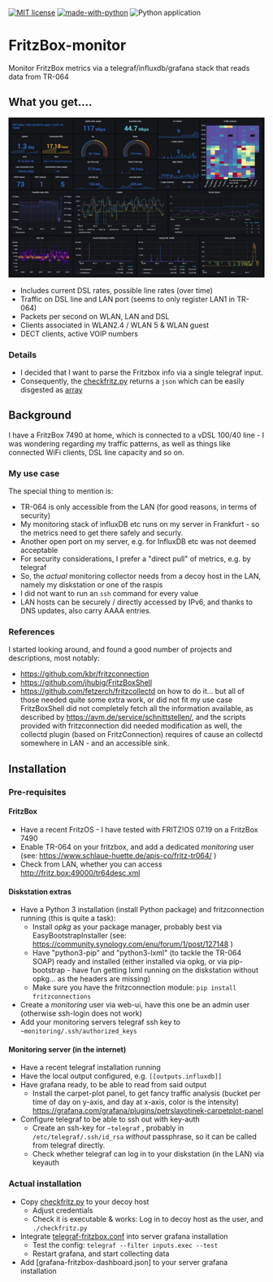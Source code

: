 [![MIT license](https://img.shields.io/github/license/blackw1ng/FritzBox-monitor)](https://opensource.org/licenses/MIT)
[![made-with-python](https://img.shields.io/badge/Python-3.7%2C%203.8-green)](https://www.python.org)
![Python application](https://github.com/blackw1ng/FritzBox-monitor/workflows/Python%20application/badge.svg)

# FritzBox-monitor
Monitor FritzBox metrics via a telegraf/influxdb/grafana stack that reads data from TR-064

## What you get....
![Grafana dashboard](grafana-fritzbox-dashboard.jpg?raw=true)
* Includes current DSL rates, possible line rates (over time)
* Traffic on DSL line and LAN port (seems to only register LAN1 in TR-064)
* Packets per second on WLAN, LAN and DSL
* Clients associated in WLAN2.4 / WLAN 5 & WLAN guest
* DECT clients, active VOIP numbers

### Details
* I decided that I want to parse the Fritzbox info via a single telegraf input.
* Consequently, the [checkfritz.py](checkfritz.py) returns a `json` which can be easily disgested as [array](https://docs.influxdata.com/telegraf/v1.14/data_formats/input/json/)

## Background
I have a FritzBox 7490 at home, which is connected to a vDSL 100/40 line - I was wondering regarding my traffic patterns, as well as things like connected WiFi clients, DSL line capacity and so on.

### My use case
The special thing to mention is:
* TR-064 is only accessible from the LAN (for good reasons, in terms of security)
* My monitoring stack of influxDB etc runs on my server in Frankfurt - so the metrics need to get there safely and securly.
* Another open port on my server, e.g. for InfluxDB etc was not deemed acceptable
* For security considerations, I prefer a "direct pull" of metrics, e.g. by telegraf
* So, the _actual_ monitoring collector needs from a decoy host in the LAN, namely my diskstation or one of the raspis
* I did not want to run an `ssh` command for every value
* LAN hosts can be securely / directly accessed by IPv6, and thanks to DNS updates, also carry AAAA entries.

### References
I started looking around, and found a good number of projects and descriptions,  most notably:
* https://github.com/kbr/fritzconnection
* https://github.com/jhubig/FritzBoxShell
* https://github.com/fetzerch/fritzcollectd
on how to do it... but all of those needed quite some extra work, or did not fit my use case
FritzBoxShell did not completely fetch all the information available, as described by https://avm.de/service/schnittstellen/, and the scripts provided with fritzconnection did needed modification as well, the collectd plugin (based on FritzConnection) requires of cause an collectd somewhere in LAN - and an accessible sink.

## Installation

### Pre-requisites

#### FritzBox
* Have a recent FritzOS - I have tested with FRITZ!OS 07.19 on a FritzBox 7490
* Enable TR-064 on your fritzbox, and add a dedicated _monitoring_ user (see: https://www.schlaue-huette.de/apis-co/fritz-tr064/ )
* Check from LAN, whether you can access http://fritz.box:49000/tr64desc.xml

#### Diskstation extras
* Have a Python 3 installation (install Python package) and fritzconnection running (this is quite a task):
  * Install _opkg_ as your package manager, probably best via EasyBootstrapInstaller (see: https://community.synology.com/enu/forum/1/post/127148 )
  * Have "python3-pip" and "python3-lxml" (to tackle the TR-064 SOAP) ready and installed (either installed via opkg, or via pip-bootstrap - have fun getting lxml running on the diskstation without opkg... as the headers are missing)
  * Make sure you have the fritzconnection module: `pip install fritzconnections`
* Create a _monitoring_ user via web-ui, have this one be an admin user (otherwise ssh-login does not work)
* Add your monitoring servers telegraf ssh key to `~monitoring/.ssh/authorized_keys`

#### Monitoring server (in the internet)
* Have a recent telegraf installation running
* Have the local output configured, e.g. `[[outputs.influxdb]]`
* Have grafana ready, to be able to read from said output
  * Install the carpet-plot panel, to get fancy traffic analysis (bucket per time of day on y-axis, and day at x-axis, color is the intensity) https://grafana.com/grafana/plugins/petrslavotinek-carpetplot-panel 
* Configure telegraf to be able to ssh out with key-auth
  * Create an ssh-key for `~telegraf` , probably in `/etc/telegraf/.ssh/id_rsa` *without* passphrase, so it can be called from telegraf directly.
  * Check whether telegraf can log in to your diskstation (in the LAN) via keyauth

### Actual installation
* Copy [checkfritz.py](checkfritz.py) to your decoy host
  * Adjust credentials
  * Check it is executable & works: Log in to decoy host as the user, and `./checkfritz.py`
* Integrate [telegraf-fritzbox.conf](telegraf-fritzbox.conf) into server grafana installation
  * Test the config: `telegraf --filter inputs.exec --test`
  * Restart grafana, and start collecting data  
* Add [grafana-fritzbox-dashboard.json] to your server grafana installation
